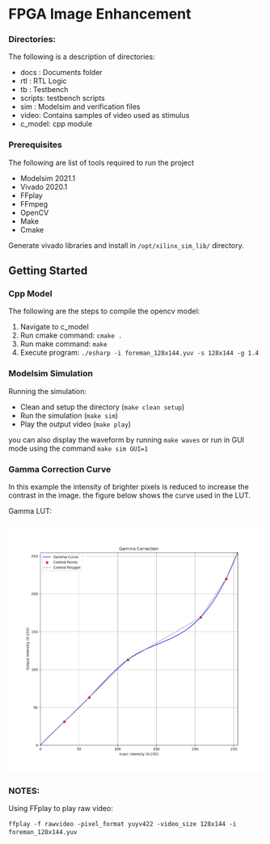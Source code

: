 # FPGA Image Enhancement

### Directories:
The following is a description of directories:
+ docs : Documents folder
+ rtl  : RTL Logic
+ tb   : Testbench
+ scripts: testbench scripts
+ sim  : Modelsim and verification files
+ video: Contains samples of video used as stimulus
+ c\_model: cpp module

### Prerequisites
The following are list of tools required to run the project

+ Modelsim 2021.1
+ Vivado 2020.1
+ FFplay
+ FFmpeg
+ OpenCV
+ Make
+ Cmake

Generate vivado libraries and install in ````/opt/xilinx_sim_lib/```` directory.

## Getting Started

### Cpp Model
The following are the steps to compile the opencv model:
1) Navigate to c\_model
2) Run cmake command: ````cmake .````
3) Run make command: ````make````
4) Execute program: ````./esharp -i foreman_128x144.yuv -s 128x144 -g 1.4````


### Modelsim Simulation
Running the simulation:

- Clean and setup the directory (```` make clean setup ````)
- Run the simulation (```` make sim ````)
- Play the output video (```make play```)

you can also display the waveform by running ```` make waves ```` or run in GUI mode using the command ```` make sim GUI=1 ````


### Gamma Correction Curve

In this example the intensity of brighter pixels is reduced to increase the contrast in the image. the figure below shows the curve used in the LUT.

Gamma LUT:

![Gamma Curve](docs/gamma_curve.png "Gamma Curve")


### NOTES:

Using FFplay to play raw video:
```console
ffplay -f rawvideo -pixel_format yuyv422 -video_size 128x144 -i foreman_128x144.yuv
```
